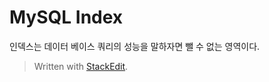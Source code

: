 # MySQL Index

인덱스는 데이터 베이스 쿼리의 성능을 말하자면 뺄 수 없는 영역이다. 






> Written with [StackEdit](https://stackedit.io/).
<!--stackedit_data:
eyJoaXN0b3J5IjpbODQwODI1NDBdfQ==
-->